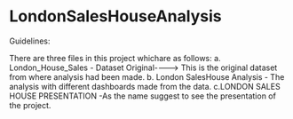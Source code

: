 # LondonSalesHouseAnalysis

Guidelines:

There are three files in this project whichare as follows:
a. London_House_Sales - Dataset Original----> This is the original dataset from where analysis had been made.
b. London SalesHouse Analysis - The analysis with different dashboards made from the data.
c.LONDON SALES HOUSE PRESENTATION -As the name suggest to see the presentation of the project.
